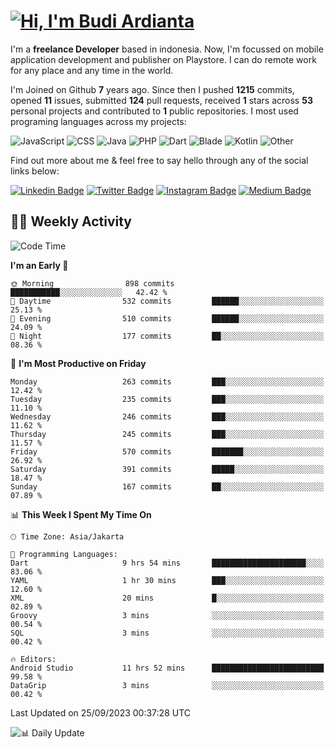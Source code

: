 # [![Hi, I'm Budi Ardianta](https://readme-typing-svg.herokuapp.com?size=24&vCenter=true&lines=%F0%9F%91%8B+Hi%2C+I'm+Budi+Ardianta+;%F0%9F%92%BB+Android+And+Web+Developer+)](https://git.io/typing-svg)

I'm a **freelance Developer** based in indonesia. Now, I'm focussed on mobile application development and publisher on Playstore. I can do remote work for any place and any time in the world.

I'm Joined on Github **7** years ago. Since then I pushed **1215** commits, opened **11** issues, submitted **124** pull requests, received **1** stars across **53** personal projects and contributed to **1** public repositories.
I most used programing languages across my projects:

![JavaScript](https://img.shields.io/badge/-JavaScript-%23f1e05a?style=flat&logo=JavaScript&logoColor=white)
![CSS](https://img.shields.io/badge/-CSS-%23563d7c?style=flat&logo=CSS&logoColor=white)
![Java](https://img.shields.io/badge/-Java-%23b07219?style=flat&logo=Java&logoColor=white)
![PHP](https://img.shields.io/badge/-PHP-%234F5D95?style=flat&logo=PHP&logoColor=white)
![Dart](https://img.shields.io/badge/-Dart-%2300B4AB?style=flat&logo=Dart&logoColor=white)
![Blade](https://img.shields.io/badge/-Blade-%23f7523f?style=flat&logo=Blade&logoColor=white)
![Kotlin](https://img.shields.io/badge/-Kotlin-%23A97BFF?style=flat&logo=Kotlin&logoColor=white)
![Other](https://img.shields.io/badge/-Other-%23ededed?style=flat&logo=Other&logoColor=white)

Find out more about me & feel free to say hello through any of the social links below:

[![Linkedin Badge](https://img.shields.io/badge/-budiardianata-blue?style=flat&logo=Linkedin&logoColor=white&link=https://www.linkedin.com/in/budiardianata/)](https://www.linkedin.com/in/budiardianata/)
[![Twitter Badge](https://img.shields.io/badge/-budiardianata-%231DA1F2.svg?style=flat&logo=twitter&logoColor=white&link=https://www.twitter.com/budiardianata)](https://www.linkedin.com/in/budiardianata/)
[![Instagram Badge](https://img.shields.io/badge/-budiardianata-purple?style=flat&logo=instagram&logoColor=white&link=https://instagram.com/budiardianata/)](https://instagram.com/budiardianata)
[![Medium Badge](https://img.shields.io/badge/-@budiardianata-%2312100E.svg?style=flat&logo=Medium&logoColor=white&link=https://medium.com/@budiardianata/)](https://medium.com/@budiardianata)

## 👨‍💻 Weekly Activity
<!--START_SECTION:waka-->
![Code Time](http://img.shields.io/badge/Code%20Time-2%2C172%20hrs%2028%20mins-blue)

**I'm an Early 🐤** 

```text
🌞 Morning                898 commits         ███████████░░░░░░░░░░░░░░   42.42 % 
🌆 Daytime                532 commits         ██████░░░░░░░░░░░░░░░░░░░   25.13 % 
🌃 Evening                510 commits         ██████░░░░░░░░░░░░░░░░░░░   24.09 % 
🌙 Night                  177 commits         ██░░░░░░░░░░░░░░░░░░░░░░░   08.36 % 
```
📅 **I'm Most Productive on Friday** 

```text
Monday                   263 commits         ███░░░░░░░░░░░░░░░░░░░░░░   12.42 % 
Tuesday                  235 commits         ███░░░░░░░░░░░░░░░░░░░░░░   11.10 % 
Wednesday                246 commits         ███░░░░░░░░░░░░░░░░░░░░░░   11.62 % 
Thursday                 245 commits         ███░░░░░░░░░░░░░░░░░░░░░░   11.57 % 
Friday                   570 commits         ███████░░░░░░░░░░░░░░░░░░   26.92 % 
Saturday                 391 commits         █████░░░░░░░░░░░░░░░░░░░░   18.47 % 
Sunday                   167 commits         ██░░░░░░░░░░░░░░░░░░░░░░░   07.89 % 
```


📊 **This Week I Spent My Time On** 

```text
🕑︎ Time Zone: Asia/Jakarta

💬 Programming Languages: 
Dart                     9 hrs 54 mins       █████████████████████░░░░   83.06 % 
YAML                     1 hr 30 mins        ███░░░░░░░░░░░░░░░░░░░░░░   12.60 % 
XML                      20 mins             █░░░░░░░░░░░░░░░░░░░░░░░░   02.89 % 
Groovy                   3 mins              ░░░░░░░░░░░░░░░░░░░░░░░░░   00.54 % 
SQL                      3 mins              ░░░░░░░░░░░░░░░░░░░░░░░░░   00.42 % 

🔥 Editors: 
Android Studio           11 hrs 52 mins      █████████████████████████   99.58 % 
DataGrip                 3 mins              ░░░░░░░░░░░░░░░░░░░░░░░░░   00.42 % 
```


 Last Updated on 25/09/2023 00:37:28 UTC
<!--END_SECTION:waka-->

![📊 Daily Update](https://github.com/budiardianata/budiardianata/actions/workflows/update-activity.yml/badge.svg)
